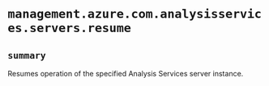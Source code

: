 # `management.azure.com.analysisservices.servers.resume`

## `summary`
Resumes operation of the specified Analysis Services server instance.


